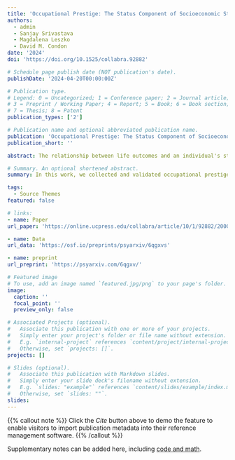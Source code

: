 ```yaml
---
title: 'Occupational Prestige: The Status Component of Socioeconomic Status '
authors:
  - admin
  - Sanjay Srivastava
  - Magdalena Leszko
  - David M. Condon
date: '2024'
doi: 'https://doi.org/10.1525/collabra.92882'

# Schedule page publish date (NOT publication's date).
publishDate: '2024-04-20T00:00:00Z'

# Publication type.
# Legend: 0 = Uncategorized; 1 = Conference paper; 2 = Journal article;
# 3 = Preprint / Working Paper; 4 = Report; 5 = Book; 6 = Book section;
# 7 = Thesis; 8 = Patent
publication_types: ['2']

# Publication name and optional abbreviated publication name.
publication: 'Occupational Prestige: The Status Component of Socioeconomic Status'
publication_short: ''

abstract: The relationship between life outcomes and an individual's standing in the social and economic hierarchy of society is an important topic across the social sciences. Foundational to this work is assessing an individual’s standing in this hierarchy, often referred to as socioeconomic status (SES) . One component of an individual’s SES, often overlooked in the psychological literature,  is occupational prestige – the amount of status accorded to them based on their occupational role. In this research, we collected and validated a new index of occupational prestige for 1029 specific occupations, including all jobs in the US Department of Labor's `O*NET` database, and 22 broader occupational families. In Study 1, we collected a comprehensive set of occupational prestige ratings, and demonstrated their high reliability. In Study 2, we developed a crosswalk between the ratings collected in Study 1 and prior ratings of occupations listed in the US Census and show convergent validity with previous indices. In Studies 3 and 4 we used additional data to evaluate the construct validity of occupational prestige more broadly. In Study 3, we established convergent and discriminant validity with other indicators of SES, income and educational attainment. In Study 4, we use the O*NET database to identify the characteristics of occupations most strongly associated with prestige. These results support the validity of the index and suggest occupations with high prestige require skills traditionally emphasized in liberal arts education (e.g., critical thinking, reading comprehension). 

# Summary. An optional shortened abstract.
summary: In this work, we collected and validated occupational prestige ratings for `O*NET` occupations.

tags:
  - Source Themes
featured: false

# links:
- name: Paper
url_paper: 'https://online.ucpress.edu/collabra/article/10/1/92882/200020'

- name: Data
url_data: 'https://osf.io/preprints/psyarxiv/6qgxvs'  

- name: preprint
url_preprint: 'https://psyarxiv.com/6qgxv/'

# Featured image
# To use, add an image named `featured.jpg/png` to your page's folder.
image:
  caption: ''
  focal_point: ''
  preview_only: false

# Associated Projects (optional).
#   Associate this publication with one or more of your projects.
#   Simply enter your project's folder or file name without extension.
#   E.g. `internal-project` references `content/project/internal-project/index.md`.
#   Otherwise, set `projects: []`.
projects: []

# Slides (optional).
#   Associate this publication with Markdown slides.
#   Simply enter your slide deck's filename without extension.
#   E.g. `slides: "example"` references `content/slides/example/index.md`.
#   Otherwise, set `slides: ""`.
slides:
---
```


{{% callout note %}}
Click the _Cite_ button above to demo the feature to enable visitors to import publication metadata into their reference management software.
{{% /callout %}}

Supplementary notes can be added here, including [code and math](https://wowchemy.com/docs/content/writing-markdown-latex/).
